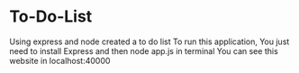 # To-Do-List
Using express and node created a to do list 
To run this application, You just need to install Express and then node app.js in terminal 
You can see this website in localhost:40000
